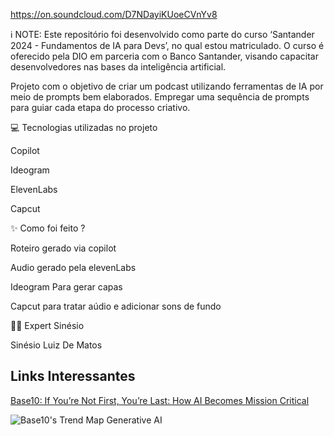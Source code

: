 



https://on.soundcloud.com/D7NDayiKUoeCVnYv8



ℹ️ NOTE: Este repositório foi desenvolvido como parte do curso ‘Santander 2024 - Fundamentos de IA para Devs’, no qual estou matriculado. O curso é oferecido pela DIO em parceria com o Banco Santander, visando capacitar desenvolvedores nas bases da inteligência artificial.

Projeto com o objetivo de criar um podcast utilizando ferramentas de IA por meio de prompts bem elaborados. Empregar uma sequência de prompts para guiar cada etapa do processo criativo.

💻 Tecnologias utilizadas no projeto

Copilot

Ideogram

ElevenLabs

Capcut

✨ Como foi feito ?

Roteiro gerado via copilot

Audio gerado pela elevenLabs

Ideogram Para gerar capas

Capcut para tratar aúdio e adicionar sons de fundo

👨‍💻 Expert
Sinésio

   Sinésio Luiz De Matos
   


## Links Interessantes

[Base10: If You’re Not First, You’re Last: How AI Becomes Mission Critical](https://base10.vc/post/generative-ai-mission-critical/)

![Base10's Trend Map Generative AI](https://github.com/digitalinnovationone/lab-natty-or-not/assets/730492/f4df26e8-f8f7-4419-8252-c69d73ea930c)

